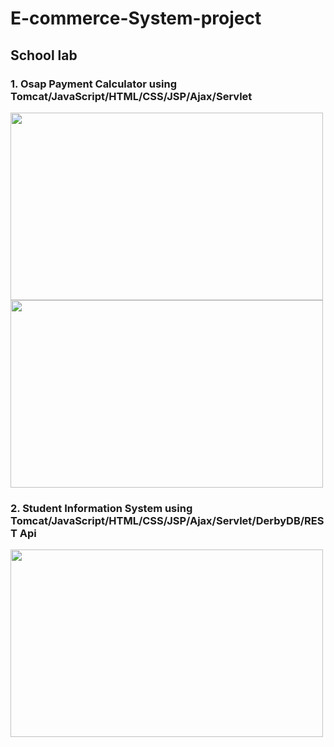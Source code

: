 # E-commerce-System-project

## School lab
### 1. Osap Payment Calculator using Tomcat/JavaScript/HTML/CSS/JSP/Ajax/Servlet
<img src="https://user-images.githubusercontent.com/82852354/198143017-4d3f1c02-c58f-4eb1-8b0b-337f6ca8177c.png" width="500" height="300">
<img src="https://user-images.githubusercontent.com/82852354/198143166-40ea7d71-8415-4271-b8b1-5d231de8a226.png" width="500" height="300">


### 2. Student Information System using Tomcat/JavaScript/HTML/CSS/JSP/Ajax/Servlet/DerbyDB/REST Api
<img src="https://user-images.githubusercontent.com/82852354/203176285-c6573a67-9c2b-4b9c-9662-971e16ca643e.png" width="500" height="300">

